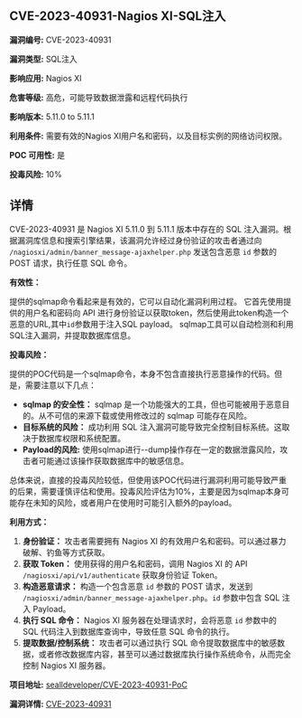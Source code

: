 ## CVE-2023-40931-Nagios XI-SQL注入

**漏洞编号:** CVE-2023-40931

**漏洞类型:** SQL注入

**影响应用:** Nagios XI

**危害等级:** 高危，可能导致数据泄露和远程代码执行

**影响版本:** 5.11.0 to 5.11.1

**利用条件:** 需要有效的Nagios XI用户名和密码，以及目标实例的网络访问权限。

**POC 可用性:** 是

**投毒风险:** 10%

## 详情

CVE-2023-40931 是 Nagios XI 5.11.0 到 5.11.1 版本中存在的 SQL 注入漏洞。根据漏洞库信息和搜索引擎结果，该漏洞允许经过身份验证的攻击者通过向 `/nagiosxi/admin/banner_message-ajaxhelper.php` 发送包含恶意 `id` 参数的 POST 请求，执行任意 SQL 命令。

**有效性：**

提供的sqlmap命令看起来是有效的，它可以自动化漏洞利用过程。 它首先使用提供的用户名和密码向 API 进行身份验证以获取token，然后使用此token构造一个恶意的URL,其中`id`参数用于注入SQL payload。 sqlmap工具可以自动检测和利用SQL注入漏洞，并提取数据库信息。

**投毒风险：**

提供的POC代码是一个sqlmap命令，本身不包含直接执行恶意操作的代码。但是，需要注意以下几点：

*   **sqlmap 的安全性：** sqlmap 是一个功能强大的工具，但也可能被用于恶意目的。从不可信的来源下载或使用修改过的 sqlmap 可能存在风险。
*   **目标系统的风险：** 成功利用 SQL 注入漏洞可能导致完全控制目标系统。这取决于数据库权限和系统配置。
*   **Payload的风险:** 使用sqlmap进行--dump操作存在一定的数据泄露风险，攻击者可能通过该操作获取数据库中的敏感信息。

总体来说，直接的投毒风险较低，但使用该POC代码进行漏洞利用可能导致严重的后果，需要谨慎评估和使用。投毒风险评估为10%，主要是因为sqlmap本身可能存在未知的风险，或者用户在使用时可能引入额外的payload。

**利用方式：**

1.  **身份验证：** 攻击者需要拥有 Nagios XI 的有效用户名和密码。可以通过暴力破解、钓鱼等方式获取。
2.  **获取 Token：** 使用获得的用户名和密码，调用 Nagios XI 的 API `/nagiosxi/api/v1/authenticate` 获取身份验证 Token。
3.  **构造恶意请求：** 构造一个包含恶意 `id` 参数的 POST 请求，发送到 `/nagiosxi/admin/banner_message-ajaxhelper.php`。`id` 参数中包含 SQL 注入 Payload。
4.  **执行 SQL 命令：** Nagios XI 服务器在处理请求时，会将恶意 `id` 参数中的 SQL 代码注入到数据库查询中，导致任意 SQL 命令的执行。
5.  **提取数据/控制系统：** 攻击者可以通过执行 SQL 命令提取数据库中的敏感数据，或者修改数据库内容，甚至可以通过数据库执行操作系统命令，从而完全控制 Nagios XI 服务器。

**项目地址:** [sealldeveloper/CVE-2023-40931-PoC](https://github.com/sealldeveloper/CVE-2023-40931-PoC)

**漏洞详情:** [CVE-2023-40931](https://nvd.nist.gov/vuln/detail/CVE-2023-40931)